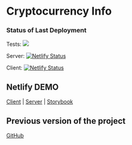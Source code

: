 # Cryptocurrency Info

### Status of Last Deployment

Tests: <img src="https://github.com/darya-yarosh/react-nodejs-trpc-cryptocurrency-info/actions/workflows/main.yml/badge.svg?branch=master">

Server: [![Netlify Status](https://api.netlify.com/api/v1/badges/2659593d-cef3-4621-9b44-2469229081f5/deploy-status)](https://app.netlify.com/sites/yds-cryptocurrency-server/deploys)

Client: [![Netlify Status](https://api.netlify.com/api/v1/badges/2fdcad67-7808-4a19-89b9-da55aca7b3f3/deploy-status)](https://app.netlify.com/sites/yds-cryptocurrency-client/deploys)

## Netlify DEMO

[Client](https://yds-cryptocurrency-info.netlify.app) | [Server](https://yds-cryptocurrency-server.netlify.app) | [Storybook](https://6566dce11170137e266dcb99-lutiujjgke.chromatic.com)

## Previous version of the project
[GitHub](https://github.com/darya-yarosh/tt-cryptocurrency-info)